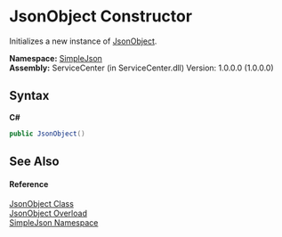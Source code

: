 # JsonObject Constructor 
 

Initializes a new instance of <a href="b548c5de-7a49-c3d8-648f-f4f1646e49bc">JsonObject</a>.

**Namespace:**&nbsp;<a href="ea63a809-e4a6-ba19-c147-e5c6fb6b1f81">SimpleJson</a><br />**Assembly:**&nbsp;ServiceCenter (in ServiceCenter.dll) Version: 1.0.0.0 (1.0.0.0)

## Syntax

**C#**<br />
``` C#
public JsonObject()
```


## See Also


#### Reference
<a href="b548c5de-7a49-c3d8-648f-f4f1646e49bc">JsonObject Class</a><br /><a href="3b395220-93d3-5432-b0f3-0b45a9a318f6">JsonObject Overload</a><br /><a href="ea63a809-e4a6-ba19-c147-e5c6fb6b1f81">SimpleJson Namespace</a><br />